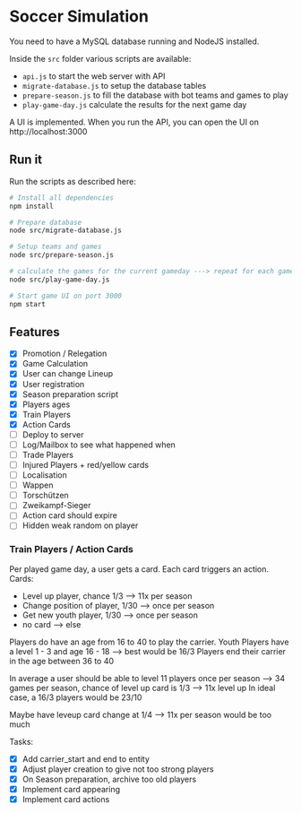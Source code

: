 # Soccer Simulation

You need to have a MySQL database running and NodeJS installed.

Inside the `src` folder various scripts are available:
* `api.js` to start the web server with API
* `migrate-database.js` to setup the database tables
* `prepare-season.js` to fill the database with bot teams and games to play
* `play-game-day.js` calculate the results for the next game day

A UI is implemented. When you run the API, you can open the UI on http://localhost:3000

## Run it
Run the scripts as described here:
```bash
# Install all dependencies
npm install

# Prepare database
node src/migrate-database.js

# Setup teams and games
node src/prepare-season.js

# calculate the games for the current gameday ---> repeat for each game day to play
node src/play-game-day.js

# Start game UI on port 3000
npm start
```

## Features

- [x] Promotion / Relegation
- [x] Game Calculation
- [x] User can change Lineup
- [x] User registration
- [x] Season preparation script
- [x] Players ages
- [x] Train Players
- [x] Action Cards
- [ ] Deploy to server
- [ ] Log/Mailbox to see what happened when
- [ ] Trade Players
- [ ] Injured Players + red/yellow cards
- [ ] Localisation
- [ ] Wappen
- [ ] Torschützen
- [ ] Zweikampf-Sieger
- [ ] Action card should expire
- [ ] Hidden weak random on player

### Train Players / Action Cards

Per played game day, a user gets a card. Each card triggers an action. 
Cards: 
* Level up player, chance 1/3 --> 11x per season
* Change position of player, 1/30 --> once per season
* Get new youth player, 1/30 --> once per season
* no card --> else

Players do have an age from 16 to 40 to play the carrier.
Youth Players have a level 1 - 3 and age 16 - 18 --> best would be 16/3
Players end their carrier in the age between 36 to 40

In average a user should be able to level 11 players once per season
--> 34 games per season, chance of level up card is 1/3 --> 11x level up
In ideal case, a 16/3 players would be 23/10

Maybe have leveup card change at 1/4 --> 11x per season would be too much

Tasks:
- [x] Add carrier_start and end to entity
- [x] Adjust player creation to give not too strong players
- [x] On Season preparation, archive too old players
- [x] Implement card appearing
- [x] Implement card actions